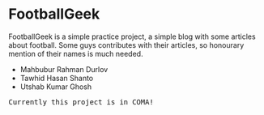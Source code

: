 # FootballGeek

FootballGeek is a simple practice project, a simple blog with some articles about football.
Some guys contributes with their articles, so honourary mention of their names is much needed.
  * Mahbubur Rahman Durlov
  * Tawhid Hasan Shanto
  * Utshab Kumar Ghosh

<pre>Currently this project is in COMA!</pre>
